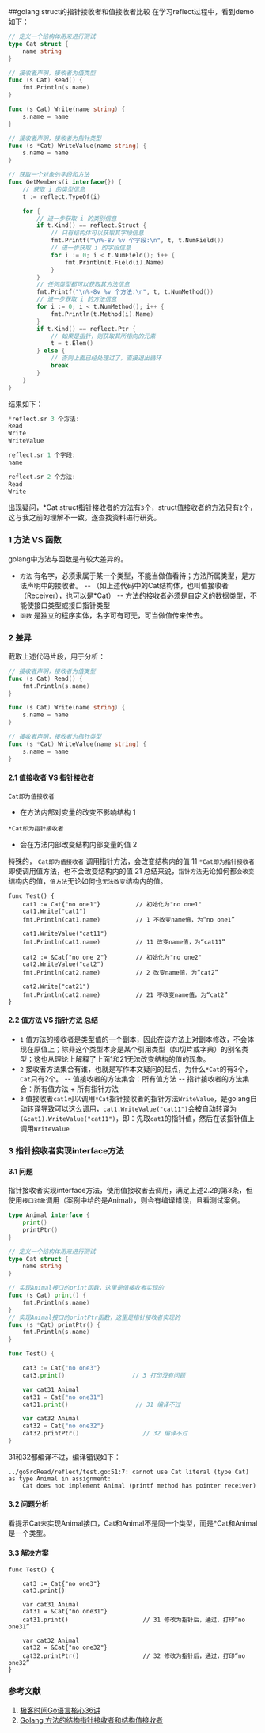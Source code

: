 ##golang struct的指针接收者和值接收者比较
在学习reflect过程中，看到demo如下：
```go
// 定义一个结构体用来进行测试
type Cat struct {
	name string
}

// 接收者声明，接收者为值类型
func (s Cat) Read() {
	fmt.Println(s.name)
}

func (s Cat) Write(name string) {
	s.name = name
}

// 接收者声明，接收者为指针类型
func (s *Cat) WriteValue(name string) {
	s.name = name
}

// 获取一个对象的字段和方法
func GetMembers(i interface{}) {
	// 获取 i 的类型信息
	t := reflect.TypeOf(i)

	for {
		// 进一步获取 i 的类别信息
		if t.Kind() == reflect.Struct {
			// 只有结构体可以获取其字段信息
			fmt.Printf("\n%-8v %v 个字段:\n", t, t.NumField())
			// 进一步获取 i 的字段信息
			for i := 0; i < t.NumField(); i++ {
				fmt.Println(t.Field(i).Name)
			}
		}
		// 任何类型都可以获取其方法信息
		fmt.Printf("\n%-8v %v 个方法:\n", t, t.NumMethod())
		// 进一步获取 i 的方法信息
		for i := 0; i < t.NumMethod(); i++ {
			fmt.Println(t.Method(i).Name)
		}
		if t.Kind() == reflect.Ptr {
			// 如果是指针，则获取其所指向的元素
			t = t.Elem()
		} else {
			// 否则上面已经处理过了，直接退出循环
			break
		}
	}
}
```
结果如下：
```go
*reflect.sr 3 个方法:
Read
Write
WriteValue

reflect.sr 1 个字段:
name

reflect.sr 2 个方法:
Read
Write
```
出现疑问，*Cat struct指针接收者的方法有`3`个，struct值接收者的方法只有`2`个，这与我之前的理解不一致。遂查找资料进行研究。
### 1 方法 VS 函数
golang中方法与函数是有较大差异的。
- `方法` 有名字，必须隶属于某一个类型，不能当做值看待；方法所属类型，是方法声明中的接收者。
-- （如上述代码中的Cat结构体，也叫值接收者（Receiver），也可以是*Cat）
-- 方法的接收者必须是自定义的数据类型，不能使接口类型或接口指针类型
- `函数` 是独立的程序实体，名字可有可无，可当做值传来传去。

### 2 差异
截取上述代码片段，用于分析：
```go
// 接收者声明，接收者为值类型
func (s Cat) Read() {
	fmt.Println(s.name)
}

func (s Cat) Write(name string) {
	s.name = name
}

// 接收者声明，接收者为指针类型
func (s *Cat) WriteValue(name string) {
	s.name = name
}
```
#### 2.1 值接收者 VS 指针接收者
``Cat即为值接收者``  
- 在方法内部对变量的改变不影响结构 1

``*Cat即为指针接收者`` 
- 会在方法内部改变结构内部变量的值 2

特殊的，
``Cat即为值接收者`` 调用指针方法，会改变结构内的值 11
``*Cat即为指针接收者`` 即使调用值方法，也不会改变结构内的值 21
总结来说，``指针方法``无论如何都``会改变``结构内的值，``值方法``无论如何也``无法改变``结构内的值。
```
func Test() {
	cat1 := Cat{"no one1"}          // 初始化为"no one1"
	cat1.Write("cat1")
	fmt.Println(cat1.name)          // 1 不改变name值，为“no one1”

	cat1.WriteValue("cat11")
	fmt.Println(cat1.name)          // 11 改变name值，为“cat11”

	cat2 := &Cat{"no one 2"}        // 初始化为"no one2"
	cat2.WriteValue("cat2")
	fmt.Println(cat2.name)          // 2 改变name值，为“cat2”

	cat2.Write("cat21")
	fmt.Println(cat2.name)          // 21 不改变name值，为“cat2”
}
```
#### 2.2 值方法 VS 指针方法 总结
- ``1`` 值方法的接收者是类型值的一个副本，因此在该方法上对副本修改，不会体现在原值上；除非这个类型本身是某个引用类型（如切片或字典）的别名类型；这也从理论上解释了上面1和21无法改变结构的值的现象。
- ``2`` 接收者方法集合有谁，也就是写作本文疑问的起点，为什么`*Cat`的有3个，`Cat`只有2个。
-- 值接收者的方法集合：所有值方法
-- 指针接收者的方法集合：所有值方法 + 所有指针方法
- ``3`` 值接收者`cat1`可以调用`*Cat`指针接收者的指针方法`WriteValue`，是golang自动转译导致可以这么调用，`cat1.WriteValue("cat11")`会被自动转译为`(&cat1).WriteValue("cat11")`，即：先取`cat1`的指针值，然后在该指针值上调用`WriteValue`

### 3 指针接收者实现interface方法
#### 3.1 问题
指针接收者实现interface方法，使用值接收者去调用，满足上述2.2的第3条，但使用`接口对象`调用（案例中给的是Animal），则会有编译错误，且看测试案例。
```go
type Animal interface {
	print()
    printPtr()
}

// 定义一个结构体用来进行测试
type Cat struct {
	name string
}

// 实现Animal接口的print函数，这里是值接收者实现的
func (s Cat) print() {
	fmt.Println(s.name)
}
// 实现Animal接口的printPtr函数，这里是指针接收者实现的
func (s *Cat) printPtr() {
	fmt.Println(s.name)
}

func Test() {

	cat3 := Cat{"no one3"}
	cat3.print()                   // 3 打印没有问题

	var cat31 Animal
	cat31 = Cat{"no one31"}
	cat31.print()                   // 31 编译不过

	var cat32 Animal
	cat32 = Cat{"no one32"}
	cat32.printPtr()                  // 32 编译不过
}
```
31和32都编译不过，编译错误如下：
```shell
../goSrcRead/reflect/test.go:51:7: cannot use Cat literal (type Cat) as type Animal in assignment:
	Cat does not implement Animal (printf method has pointer receiver)
```
#### 3.2 问题分析
看提示Cat未实现Animal接口，Cat和Animal不是同一个类型，而是*Cat和Animal是一个类型。
#### 3.3 解决方案
```
func Test() {

	cat3 := Cat{"no one3"}
	cat3.print()

	var cat31 Animal
	cat31 = &Cat{"no one31"}
	cat31.print()                     // 31 修改为指针后，通过，打印“no one31”

	var cat32 Animal
	cat32 = &Cat{"no one32"}
	cat32.printPtr()                  // 32 修改为指针后，通过，打印“no one32”
}
```

### 参考文献
1. [极客时间Go语言核心36讲](https://time.geekbang.org/column/article/18035)
2. [Golang 方法的结构指针接收者和结构值接收者](https://blog.csdn.net/suiban7403/article/details/78899671)

